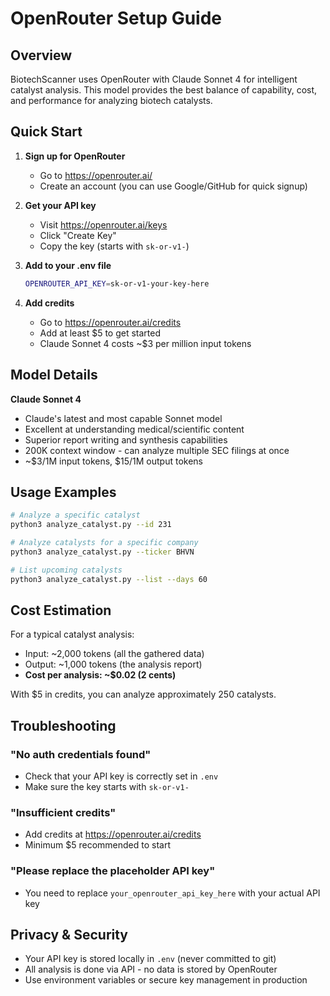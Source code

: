 # OpenRouter Setup Guide

## Overview

BiotechScanner uses OpenRouter with Claude Sonnet 4 for intelligent catalyst analysis. This model provides the best balance of capability, cost, and performance for analyzing biotech catalysts.

## Quick Start

1. **Sign up for OpenRouter**
   - Go to https://openrouter.ai/
   - Create an account (you can use Google/GitHub for quick signup)

2. **Get your API key**
   - Visit https://openrouter.ai/keys
   - Click "Create Key"
   - Copy the key (starts with `sk-or-v1-`)

3. **Add to your .env file**
   ```bash
   OPENROUTER_API_KEY=sk-or-v1-your-key-here
   ```

4. **Add credits**
   - Go to https://openrouter.ai/credits
   - Add at least $5 to get started
   - Claude Sonnet 4 costs ~$3 per million input tokens

## Model Details

**Claude Sonnet 4** 
- Claude's latest and most capable Sonnet model
- Excellent at understanding medical/scientific content
- Superior report writing and synthesis capabilities
- 200K context window - can analyze multiple SEC filings at once
- ~$3/1M input tokens, $15/1M output tokens

## Usage Examples

```bash
# Analyze a specific catalyst
python3 analyze_catalyst.py --id 231

# Analyze catalysts for a specific company
python3 analyze_catalyst.py --ticker BHVN

# List upcoming catalysts
python3 analyze_catalyst.py --list --days 60
```

## Cost Estimation

For a typical catalyst analysis:
- Input: ~2,000 tokens (all the gathered data)
- Output: ~1,000 tokens (the analysis report)
- **Cost per analysis: ~$0.02 (2 cents)**

With $5 in credits, you can analyze approximately 250 catalysts.

## Troubleshooting

### "No auth credentials found"
- Check that your API key is correctly set in `.env`
- Make sure the key starts with `sk-or-v1-`

### "Insufficient credits"
- Add credits at https://openrouter.ai/credits
- Minimum $5 recommended to start

### "Please replace the placeholder API key"
- You need to replace `your_openrouter_api_key_here` with your actual API key

## Privacy & Security

- Your API key is stored locally in `.env` (never committed to git)
- All analysis is done via API - no data is stored by OpenRouter
- Use environment variables or secure key management in production